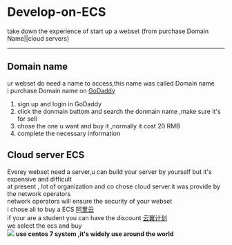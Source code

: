 # Develop-on-ECS
take down the experience of start up a webset (from purchase Domain Name||cloud servers) 

***

## Domain name
ur webset do need a name to access,this name was called Domain name  
i purchase Domain name on [GoDaddy](https://sg.godaddy.com/)
1. sign up and login in GoDaddy 
2. click the donmain buttom and search the donmain name ,make sure it's for sell 
3. chose the one u want and buy it ,normally it cost 20 RMB 
4. complete the necessary information

## Cloud server ECS
Everey webset need a server,u can build your server by yourself but it's expensive and difficult  
at present , lot of organization and co chose cloud server.it was provide by the network operators   
network operators will ensure the security of your webset   
i chose ali to buy a ECS [阿里云](https://www.aliyun.com/)  
if your are a student you can have the discount [云翼计划](https://promotion.aliyun.com/ntms/act/campus2018.html)  
we select the ecs and buy  
![](https://github.com/JaseGoo/Develop-on-ECS/tree/master/img/2019-07-12_150739.png)
**use centos 7 system ,it's widely use around the world**
